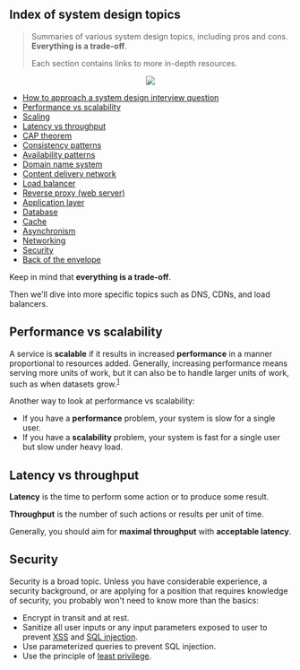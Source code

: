 ## Index of system design topics

> Summaries of various system design topics, including pros and cons.  **Everything is a trade-off**.
>
> Each section contains links to more in-depth resources.

<p align="center">
  <img src="http://i.imgur.com/jrUBAF7.png">
  <br/>
</p>

* [How to approach a system design interview question](https://github.com/voxsim/knowledge/blob/master/system-design/interview.md)
* [Performance vs scalability](#performance-vs-scalability)
* [Scaling](https://github.com/voxsim/knowledge/blob/master/system-design/scaling.md)
* [Latency vs throughput](#latency-vs-throughput)
* [CAP theorem](https://github.com/voxsim/knowledge/blob/master/system-design/cap.md)
* [Consistency patterns](https://github.com/voxsim/knowledge/blob/master/system-design/consistency-patterns.md)
* [Availability patterns](https://github.com/voxsim/knowledge/blob/master/system-design/availability-patterns.md)
* [Domain name system](https://github.com/voxsim/knowledge/blob/master/system-design/dns.md)
* [Content delivery network](https://github.com/voxsim/knowledge/blob/master/system-design/cdn.md)
* [Load balancer](https://github.com/voxsim/knowledge/blob/master/system-design/load-balancer.md)
* [Reverse proxy (web server)](https://github.com/voxsim/knowledge/blob/master/system-design/reverse-proxy.md)
* [Application layer](https://github.com/voxsim/knowledge/blob/master/system-design/application-layer.md)
* [Database](https://github.com/voxsim/knowledge/blob/master/system-design/database.md)
* [Cache](https://github.com/voxsim/knowledge/blob/master/system-design/cache.md)
* [Asynchronism](https://github.com/voxsim/knowledge/blob/master/system-design/asynchronism.md)
* [Networking](https://github.com/voxsim/knowledge/blob/master/system-design/networking.md)
* [Security](#security)
* [Back of the envelope](https://github.com/voxsim/knowledge/blob/master/system-design/back-of-the-envelope.md)

Keep in mind that **everything is a trade-off**.

Then we'll dive into more specific topics such as DNS, CDNs, and load balancers.

## Performance vs scalability

A service is **scalable** if it results in increased **performance** in a manner proportional to resources added. Generally, increasing performance means serving more units of work, but it can also be to handle larger units of work, such as when datasets grow.<sup><a href=http://www.allthingsdistributed.com/2006/03/a_word_on_scalability.html>1</a></sup>

Another way to look at performance vs scalability:

* If you have a **performance** problem, your system is slow for a single user.
* If you have a **scalability** problem, your system is fast for a single user but slow under heavy load.

## Latency vs throughput

**Latency** is the time to perform some action or to produce some result.

**Throughput** is the number of such actions or results per unit of time.

Generally, you should aim for **maximal throughput** with **acceptable latency**.

## Security

Security is a broad topic.  Unless you have considerable experience, a security background, or are applying for a position that requires knowledge of security, you probably won't need to know more than the basics:

* Encrypt in transit and at rest.
* Sanitize all user inputs or any input parameters exposed to user to prevent [XSS](https://en.wikipedia.org/wiki/Cross-site_scripting) and [SQL injection](https://en.wikipedia.org/wiki/SQL_injection).
* Use parameterized queries to prevent SQL injection.
* Use the principle of [least privilege](https://en.wikipedia.org/wiki/Principle_of_least_privilege).
